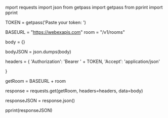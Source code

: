 mport requests
import json
from getpass import getpass
from pprint import pprint

TOKEN = getpass('Paste your token: ')

BASEURL = "https://webexapis.com"
room = "/v1/rooms"

body = {}

bodyJSON = json.dumps(body)

headers = {
    'Authorization': 'Bearer ' + TOKEN,
    'Accept': 'application/json'

}

getRoom = BASEURL + room

response = requests.get(getRoom, headers=headers, data=body)

responseJSON = response.json()

pprint(responseJSON)
